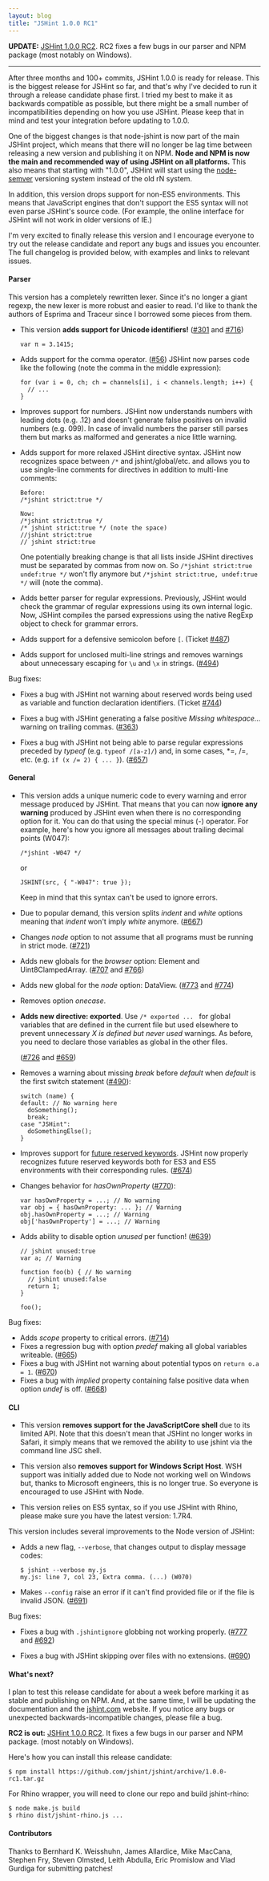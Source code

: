 ```yaml
---
layout: blog
title: "JSHint 1.0.0 RC1"
---
```


**UPDATE:** [JSHint 1.0.0 RC2](http://jshint.com/blog/2012-12-31/1-0-0-rc2/).
RC2 fixes a few bugs in our parser and NPM package (most notably on Windows).

---

After three months and 100+ commits, JSHint 1.0.0 is ready for release.
This is the biggest release for JSHint so far, and that's why I've decided to run it
through a release candidate phase first. I tried my best to make it as
backwards compatible as possible, but there might be a small number of
incompatibilities depending on how you use JSHint. Please keep that in mind
and test your integration before updating to 1.0.0. 

One of the biggest changes is that node-jshint is now part of the main JSHint
project, which means that there will no longer be lag time between releasing a
new version and publishing it on NPM. **Node and NPM is now the main and
recommended way of using JSHint on all platforms.** This also means that
starting with "1.0.0", JSHint will start using the
[node-semver](https://github.com/isaacs/node-semver) versioning system instead
of the old rN system.

In addition, this version drops support for non-ES5 environments. This means that
JavaScript engines that don't support the ES5 syntax will not even parse
JSHint's source code. (For example, the online interface for JSHint will not
work in older versions of IE.)

I'm very excited to finally release this version and I encourage everyone to try
out the release candidate and report any bugs and issues you encounter. The full
changelog is provided below, with examples and links to relevant issues.

#### Parser

This version has a completely rewritten lexer. Since it's no longer a giant
regexp, the new lexer is more robust and easier to read. I'd like to thank the
authors of Esprima and Traceur since I borrowed some pieces from them.

* This version **adds support for Unicode identifiers!**
  ([#301](https://github.com/jshint/jshint/issues/301) and
  [#716](https://github.com/jshint/jshint/issues/716/))

      var π = 3.1415;

* Adds support for the comma operator. ([#56](https://github.com/jshint/jshint/issues/56/))
  JSHint now parses code like the following (note the comma in the middle
  expression):

      for (var i = 0, ch; ch = channels[i], i < channels.length; i++) {
        // ...
      }

* Improves support for numbers. JSHint now understands numbers with leading dots
  (e.g. .12) and doesn't generate false positives on invalid numbers (e.g. 099).
  In case of invalid numbers the parser still parses them but marks as
  malformed and generates a nice little warning.

* Adds support for more relaxed JSHint directive syntax. JSHint now recognizes
  space between `/*` and jshint/global/etc. and allows you to use single-line
  comments for directives in addition to multi-line comments:
  
      Before:
      /*jshint strict:true */
      
      Now:
      /*jshint strict:true */
      /* jshint strict:true */ (note the space)
      //jshint strict:true
      // jshint strict:true
      
  One potentially breaking change is that all lists inside JSHint directives
  must be separated by commas from now on. So `/*jshint strict:true undef:true */`
  won't fly anymore but `/*jshint strict:true, undef:true */` will (note the
  comma).

* Adds better parser for regular expressions. Previously, JSHint would check
  the  grammar of regular expressions using its own internal logic. Now, JSHint
  compiles the parsed expressions using the native RegExp object to check
  for grammar errors.
  
* Adds support for a defensive semicolon before `[`. (Ticket
  [#487](https://github.com/jshint/jshint/issues/487/))

* Adds support for unclosed multi-line strings and removes warnings about
  unnecessary escaping for `\u` and `\x` in strings.
  ([#494](https://github.com/jshint/jshint/issues/494/))

Bug fixes:

* Fixes a bug with JSHint not warning about reserved words being used as
  variable and function declaration identifiers. (Ticket
  [#744](https://github.com/jshint/jshint/issues/744/))

* Fixes a bug with JSHint generating a false positive *Missing whitespace...*
  warning on trailing commas.
  ([#363](https://github.com/jshint/jshint/issues/363/))

* Fixes a bug with JSHint not being able to parse regular expressions preceded
  by *typeof* (e.g. `typeof /[a-z]/`) and, in some cases, \*=, /=, etc.
  (e.g. `if (x /= 2) { ... }`).
  ([#657](https://github.com/jshint/jshint/issues/657/))

#### General

* This version adds a unique numeric code to every warning and error message
  produced by JSHint. That means that you can now **ignore any warning**
  produced by JSHint even when there is no corresponding option for it. You can
  do that using the special minus (-) operator. For example, here's how you
  ignore all messages about trailing decimal points (W047):

      /*jshint -W047 */

  or

      JSHINT(src, { "-W047": true });
      
  Keep in mind that this syntax can't be used to ignore errors.

* Due to popular demand, this version splits *indent* and *white* options
  meaning that *indent* won't imply *white* anymore.
  ([#667](https://github.com/jshint/jshint/issues/667/))

* Changes *node* option to not assume that all programs must be
  running in strict mode.
  ([#721](https://github.com/jshint/jshint/issues/721/))

* Adds new globals for the *browser* option: Element and Uint8ClampedArray.
  ([#707](https://github.com/jshint/jshint/issues/707/) and
  [#766](https://github.com/jshint/jshint/issues/766/))

* Adds new global for the *node* option: DataView.
  ([#773](https://github.com/jshint/jshint/issues/773/) and
  [#774](https://github.com/jshint/jshint/issues/774/))

* Removes option *onecase*.

* **Adds new directive: exported**. Use `/* exported ... ` for global variables
  that are defined in the current file but used elsewhere to prevent
  unnecessary *X is defined but never used* warnings. As before, you need to declare those
  variables as global in the other files.
  
  ([#726](https://github.com/jshint/jshint/issues/726/) and
  [#659](https://github.com/jshint/jshint/issues/659/))

* Removes a warning about missing *break* before *default* when *default*
  is the first switch statement ([#490](https://github.com/jshint/jshint/issues/490/)):
  
      switch (name) {
      default: // No warning here
        doSomething();
        break;
      case "JSHint":
        doSomethingElse();
      }

* Improves support for [future reserved keywords](https://developer.mozilla.org/en-US/docs/JavaScript/Reference/Reserved_Words#Words_reserved_for_possible_future_use).
  JSHint now properly recognizes future reserved keywords both for ES3 and ES5
  environments with their corresponding rules.
  ([#674](https://github.com/jshint/jshint/issues/674/))
  
* Changes behavior for *hasOwnProperty* ([#770](https://github.com/jshint/jshint/issues/770/)):
      
      var hasOwnProperty = ...; // No warning
      var obj = { hasOwnProperty: ... }; // Warning
      obj.hasOwnProperty = ...; // Warning
      obj['hasOwnProperty'] = ...; // Warning
      
* Adds ability to disable option *unused* per function!
  ([#639](https://github.com/jshint/jshint/issues/639/))

      // jshint unused:true
      var a; // Warning
      
      function foo(b) { // No warning
        // jshint unused:false
        return 1;
      }
      
      foo();

Bug fixes:

* Adds *scope* property to critical errors. ([#714](https://github.com/jshint/jshint/issues/714/))
* Fixes a regression bug with option *predef* making all global variables
  writeable. ([#665](https://github.com/jshint/jshint/issues/665/))
* Fixes a bug with JSHint not warning about potential typos on `return o.a = 1`.
  ([#670](https://github.com/jshint/jshint/issues/670/))
* Fixes a bug with *implied* property containing false positive data when
  option *undef* is off.
  ([#668](https://github.com/jshint/jshint/issues/668/))
  

#### CLI

* This version **removes support for the JavaScriptCore shell** due to its
  limited API. Note that this doesn't mean that JSHint no longer works in
  Safari, it simply means that we removed the ability to use jshint via the command
  line JSC shell.

* This version also **removes support for Windows Script Host**. WSH support
  was initially added due to Node not working well on Windows but, thanks to
  Microsoft engineers, this is no longer true. So everyone is encouraged to
  use JSHint with Node.
  
* This version relies on ES5 syntax, so if you use JSHint with
  Rhino, please make sure you have the latest version: 1.7R4.

This version includes several improvements to the Node version of JSHint:

* Adds a new flag, `--verbose`, that changes output to display message codes:
  
      $ jshint --verbose my.js
      my.js: line 7, col 23, Extra comma. (...) (W070)

* Makes `--config` raise an error if it can't find provided file or if the
  file is invalid JSON.
  ([#691](https://github.com/jshint/jshint/issues/691/))

Bug fixes:

* Fixes a bug with `.jshintignore` globbing not working properly.
  ([#777](https://github.com/jshint/jshint/issues/777/) and
  [#692](https://github.com/jshint/jshint/issues/692/))

* Fixes a bug with JSHint skipping over files with no extensions.
  ([#690](https://github.com/jshint/jshint/issues/690/))


#### What's next?

I plan to test this release candidate for about a week before marking it
as stable and publishing on NPM. And, at the same time, I will be updating the
documentation and the [jshint.com](http://jshint.com/) website. If you notice any
bugs or unexpected backwards-incompatible changes, please file a bug.

**RC2 is out:** [JSHint 1.0.0 RC2](http://jshint.com/blog/2012-12-31/1-0-0-rc2/).
It fixes a few bugs in our parser and NPM package. (most notably on Windows).

Here's how you can install this release candidate:

    $ npm install https://github.com/jshint/jshint/archive/1.0.0-rc1.tar.gz
    
For Rhino wrapper, you will need to clone our repo and build jshint-rhino:

    $ node make.js build
    $ rhino dist/jshint-rhino.js ...
    
#### Contributors

Thanks to Bernhard K. Weisshuhn, James Allardice, Mike MacCana, Stephen Fry,
Steven Olmsted, Leith Abdulla, Eric Promislow and Vlad Gurdiga for submitting
patches!

